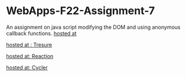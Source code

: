 # WebApps-F22-Assignment-7
An assignment on java script modifying the DOM and using anonymous callback functions.
[hosted at](https://44-563-web-apps-f22.github.io/44563-webapps-assignment-7-udaykirankolla/)

[hosted at : Tresure](https://github.com/44-563-Web-Apps-F22/44563-webapps-assignment-7-udaykirankolla/blob/main/treasure.html)

[hosted at: Reaction](https://github.com/44-563-Web-Apps-F22/44563-webapps-assignment-7-udaykirankolla/blob/main/reaction.html)

[hosted at: Cycler](https://github.com/44-563-Web-Apps-F22/44563-webapps-assignment-7-udaykirankolla/blob/main/cycler.html)
